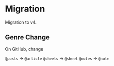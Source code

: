 # Migration

Migration to v4.

## Genre Change

On GitHub, change

`@posts` -> `@article`
`@sheets` -> `@sheet`
`@notes` -> `@note`

